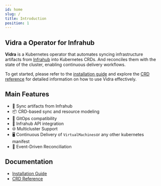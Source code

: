 ```yaml
---
id: home
slug: /
title: Introduction
position: 1
---
```


## Vidra a Operator for Infrahub


**Vidra** is a Kubernetes operator that automates syncing infrastructure artifacts from [Infrahub](https://www.opsmill.com) into Kubernetes CRDs. And reconciles them with the state of the cluster, enabling continuous delivery workflows.

To get started, please refer to the [installation guide](../guides/install.md) and explore the [CRD reference](../api-references/api-references.md) for detailed information on how to use Vidra effectively.

## Main Features

- 🔄 Sync artifacts from Infrahub
- 📦 CRD-based sync and resource modeling
- 📜 GitOps compatibility
- 🔐 Infrahub API integration
- 🌐 Multicluster Support
- 🖥️ Continuous Delivery of `VirtualMachines`or any other kubernetes manifest 
- 📣 Event-Driven Reconciliation

## Documentation

- [Installation Guide](../guides/install.md)
- [CRD Reference](../api-references/api-references.md)
